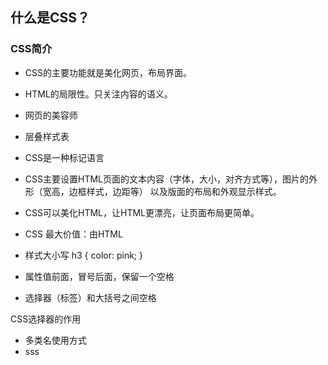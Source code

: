 ## 什么是CSS？
### CSS简介
- CSS的主要功能就是美化网页，布局界面。
- HTML的局限性。只关注内容的语义。
- 网页的美容师
- 层叠样式表
- CSS是一种标记语言
- CSS主要设置HTML页面的文本内容（字体，大小，对齐方式等），图片的外形（宽高，边框样式，边距等）
以及版面的布局和外观显示样式。
- CSS可以美化HTML，让HTML更漂亮，让页面布局更简单。
- CSS 最大价值：由HTML

- 样式大小写
    h3 {
        color: pink;
    }
- 属性值前面，冒号后面，保留一个空格
- 选择器（标签）和大括号之间空格

CSS选择器的作用
- 多类名使用方式
- <div  class = 'red '>sss</div>
